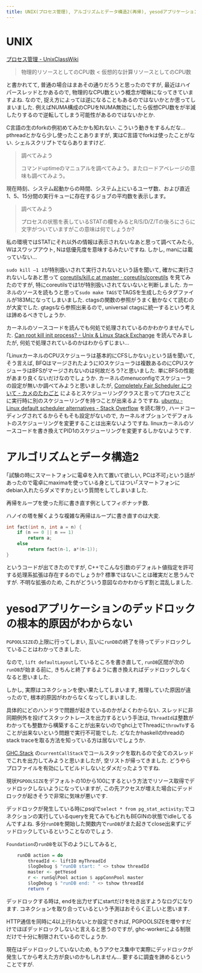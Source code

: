 ```yaml
---
title: UNIX(プロセス管理), アルゴリズムとデータ構造2(再帰), yesodアプリケーションのデッドロックの根本的原因がわからない
---
```


# UNIX

[プロセス管理 - UnixClassWiki](https://uc2.h2np.net/index.php/%E3%83%97%E3%83%AD%E3%82%BB%E3%82%B9%E7%AE%A1%E7%90%86)

> 物理的リソースとしてのCPU数 < 仮想的な計算リソースとしてのCPU数

と書かれてて,
普通の場合はまあその通りだろうと思ったのですが,
最近はハイパースレッドとかあるので,
物理的なCPU数という概念が曖昧になってきていますよね.
なので,
捉え方によっては逆になることもあるのではないかとか思ってしまいました.
例えばNUMA構成のCPUをNUMA無効にしたら仮想CPU数をが半減したりするので逆転してしまう可能性があるのではないかとか.

C言語の生のforkの例初めてみたかも知れない.
こういう動きをするんだな…
pthreadとかなら少し使ったことありますが,
実はC言語でforkは使ったことがない.
シェルスクリプトでならありますけど.

> 調べてみよう
>
> コマンドuptimeのマニュアルを調べてみよう。またロードアベレージの意味も調べてみよう。

現在時刻、システム起動からの時間、システム上にいるユーザ数、および直近1、5、15分間の実行キューに存在するジョブの平均数を表示します。

> 調べてみよう
>
> プロセスの状態を表しているSTATの欄をみるとR/S/D/Z/Tの後ろにさらに文字がついていますがこの意味は何でしょうか?

私の環境ではSTATにそれ以外の情報は表示されないなあと思って調べてみたら,
Wはスワップアウト,
Nは低優先度を意味するみたいですね.
しかし,
manには載っていない…

`sudo kill –1 1`が特別扱いされて実行されないという話を聞いて,
確かに実行されないしなあと思って
[coreutils/kill.c at master · coreutils/coreutils](https://github.com/coreutils/coreutils/blob/master/src/kill.c)
を見てみたのですが,
特にcoreutilsでは1が特別扱いされてないないと判断しました.
カーネルのソースを読もうと思って`sudo make TAGS`でTAGSを生成したらタグファイルが183Mになってしまいました.
ctagsの関数の参照がうまく動かなくて読むのが大変でした.
gtagsなら参照出来るので,
universal ctagsに統一するという考えは諦めるべきでしょうか.

カーネルのソースコードを読んでも何処で処理されているのかわかりませんでした.
[Can root kill init process? - Unix & Linux Stack Exchange](https://unix.stackexchange.com/questions/7441/can-root-kill-init-process)
を読んでみましたが,
何処で処理されているのかはわからずじまい…

｢LinuxカーネルのCPUスケジューラは基本的にCFSしかない｣という話を聞いて,
そう言えば,
BFQはマージされたようにIOスケジューラは複数あるのにCPUスケジューラはBFSがマージされないのは何故だろう?と思いました.
単にBFSの性能があまり良くないだけなのでしょうか.
カーネルのmenuconfigでスケジューラの設定が無いか調べてみようと思いましたが,
[Completely Fair Scheduler について - カメのたわごと](http://emak.hatenablog.com/entry/2015/12/09/173834)
によるとスケジューリングクラスと言ってプロセスごとに実行時に別のスケジューリングを持つことが出来るようですね.
[ubuntu - Linux default scheduler alternatives - Stack Overflow](https://stackoverflow.com/questions/41957088/linux-default-scheduler-alternatives)
を読む限り,
ハードコーディングされてるからそもそも設定がないので,
カーネルオプションでデフォルトのスケジューリングを変更することは出来ないようですね.
linuxカーネルのソースコードを書き換えてPID1のスケジューリングを変更するしかないようです.

# アルゴリズムとデータ構造2

｢試験の時にスマートフォンに電卓を入れて置いて欲しい, PCは不可｣という話があったので電卓にmaximaを使っている身としてはつい｢スマートフォンにdebian入れたらダメですか｣という質問をしてしまいました.

再帰をループを使った形に書き直す例としてフィボナッチ数.

ハノイの塔を解くような複雑な再帰はループに書き直すのは大変.

~~~cpp
int fact(int n, int a = n) {
    if (n == 0 || n == 1)
        return a;
    else
        return fact(n-1, a*(n-1));
}
~~~

というコードが出てきたのですが,
C++でこんな引数のデフォルト値指定を許可する処理系拡張は存在するのでしょうか?
標準ではないことは確実だと思うんですが.
不明な拡張のため,
これがどういう意図なのかわからず割と混乱しました.

# yesodアプリケーションのデッドロックの根本的原因がわからない

`PGPOOLSIZE`の上限に行ってしまい,
互いに`runDB`の終了を待ってデッドロックしていることはわかってきました.

なので,
`lift defaultLayout`しているところを書き直して,
`runDB`区間が次の`runDB`が始まる前に,
きちんと終了するように書き換えればデッドロックしなくなると思いました.

しかし,
実際はコネクションを使い果たしてしまいます,
推理していた原因が違ったので,
根本的原因がわからなくなってしまいました.

具体的にどのハンドラで問題が起きているのかがよくわからない.
スレッドに非同期例外を投げてスタックトレースを出力するという手法は,
`ThreadId`は整数がわかっても整数から構築することが出来ないのでghci上でThreadに`throwTo`することが出来ないという問題で実行不可能でした.
どなたかhaskellのthreadのstack traceを取る方法を知っている方は居ないでしょうか.

[GHC.Stack](https://www.stackage.org/haddock/lts-9.9/base-4.9.1.0/GHC-Stack.html)
の`currentCallStack`でコールスタックを取れるので全てのスレッドでこれを出力してみようと思いましたが,
空リストが帰ってきました.
どうやらプロファイルを有効にしてビルドしないとダメだったようですね.

現状`PGPOOLSIZE`をデフォルトの10から100にするという方法でリソース取得でデッドロックしないようになっていますが,
この先アクセスが増えた場合にデッドロックが起きそうで非常に気味が悪いです.

デッドロックが発生している時にpsqlで`select * from pg_stat_activity;`でコネクションの実行しているqueryを見てみてもどれもBEGINの状態でidleしてるんですよね.
多分`runDB`を開始した関数内で`runDB`がまた起きてclose出来ずにデッドロックしているということなのでしょう.

`Foundation`の`runDB`を以下のようにしてみると,

~~~hs
    runDB action = do
        threadId <- liftIO myThreadId
        $logDebug $ "runDB start: " <> tshow threadId
        master <- getYesod
        r <- runSqlPool action $ appConnPool master
        $logDebug $ "runDB end: " <> tshow threadId
        return r
~~~

デッドロックする時は,
endを出力せずにstartだけを吐き出すようなログになります.
コネクションを取り合っているという予測はおそらく正しいと思います.

HTTP通信を同時に4以上行わないとか設定できれば,
PGPOOLSIZEを増やすだけでほぼデッドロックしないと言えると思うのですが,
ghc-workerによる制限だけで十分に制限されているのでしょうか.

現在はデッドロックしていないため,
もうアクセス集中で実際にデッドロックが発生してから考えた方が良いのかもしれません…
要するに調査を諦めるということですが.

